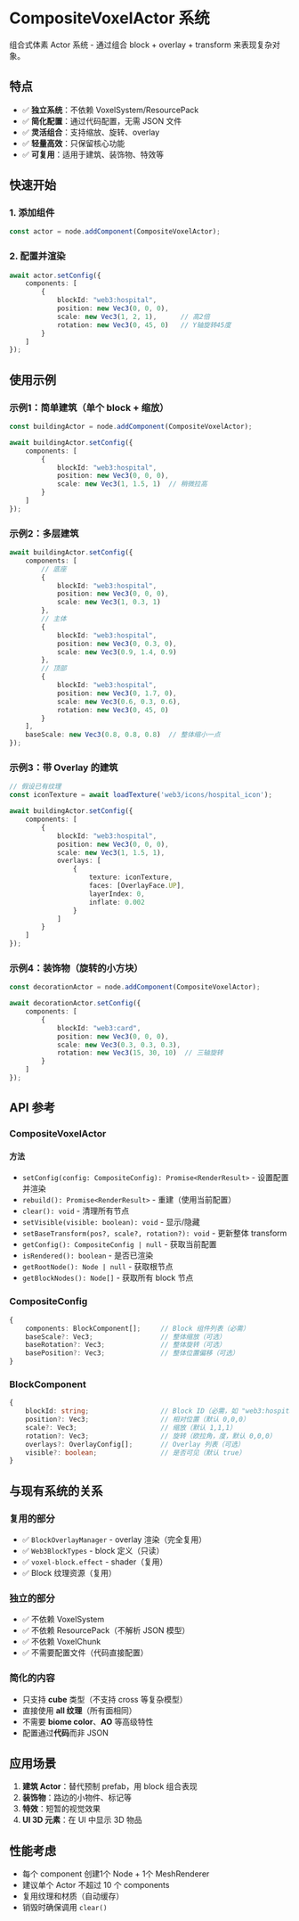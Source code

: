 # CompositeVoxelActor 系统

组合式体素 Actor 系统 - 通过组合 block + overlay + transform 来表现复杂对象。

## 特点

- ✅ **独立系统**：不依赖 VoxelSystem/ResourcePack
- ✅ **简化配置**：通过代码配置，无需 JSON 文件
- ✅ **灵活组合**：支持缩放、旋转、overlay
- ✅ **轻量高效**：只保留核心功能
- ✅ **可复用**：适用于建筑、装饰物、特效等

## 快速开始

### 1. 添加组件

```typescript
const actor = node.addComponent(CompositeVoxelActor);
```

### 2. 配置并渲染

```typescript
await actor.setConfig({
    components: [
        {
            blockId: "web3:hospital",
            position: new Vec3(0, 0, 0),
            scale: new Vec3(1, 2, 1),      // 高2倍
            rotation: new Vec3(0, 45, 0)   // Y轴旋转45度
        }
    ]
});
```

## 使用示例

### 示例1：简单建筑（单个 block + 缩放）

```typescript
const buildingActor = node.addComponent(CompositeVoxelActor);

await buildingActor.setConfig({
    components: [
        {
            blockId: "web3:hospital",
            position: new Vec3(0, 0, 0),
            scale: new Vec3(1, 1.5, 1)  // 稍微拉高
        }
    ]
});
```

### 示例2：多层建筑

```typescript
await buildingActor.setConfig({
    components: [
        // 底座
        {
            blockId: "web3:hospital",
            position: new Vec3(0, 0, 0),
            scale: new Vec3(1, 0.3, 1)
        },
        // 主体
        {
            blockId: "web3:hospital",
            position: new Vec3(0, 0.3, 0),
            scale: new Vec3(0.9, 1.4, 0.9)
        },
        // 顶部
        {
            blockId: "web3:hospital",
            position: new Vec3(0, 1.7, 0),
            scale: new Vec3(0.6, 0.3, 0.6),
            rotation: new Vec3(0, 45, 0)
        }
    ],
    baseScale: new Vec3(0.8, 0.8, 0.8)  // 整体缩小一点
});
```

### 示例3：带 Overlay 的建筑

```typescript
// 假设已有纹理
const iconTexture = await loadTexture('web3/icons/hospital_icon');

await buildingActor.setConfig({
    components: [
        {
            blockId: "web3:hospital",
            position: new Vec3(0, 0, 0),
            scale: new Vec3(1, 1.5, 1),
            overlays: [
                {
                    texture: iconTexture,
                    faces: [OverlayFace.UP],
                    layerIndex: 0,
                    inflate: 0.002
                }
            ]
        }
    ]
});
```

### 示例4：装饰物（旋转的小方块）

```typescript
const decorationActor = node.addComponent(CompositeVoxelActor);

await decorationActor.setConfig({
    components: [
        {
            blockId: "web3:card",
            position: new Vec3(0, 0, 0),
            scale: new Vec3(0.3, 0.3, 0.3),
            rotation: new Vec3(15, 30, 10)  // 三轴旋转
        }
    ]
});
```

## API 参考

### CompositeVoxelActor

#### 方法

- `setConfig(config: CompositeConfig): Promise<RenderResult>` - 设置配置并渲染
- `rebuild(): Promise<RenderResult>` - 重建（使用当前配置）
- `clear(): void` - 清理所有节点
- `setVisible(visible: boolean): void` - 显示/隐藏
- `setBaseTransform(pos?, scale?, rotation?): void` - 更新整体 transform
- `getConfig(): CompositeConfig | null` - 获取当前配置
- `isRendered(): boolean` - 是否已渲染
- `getRootNode(): Node | null` - 获取根节点
- `getBlockNodes(): Node[]` - 获取所有 block 节点

### CompositeConfig

```typescript
{
    components: BlockComponent[];     // Block 组件列表（必需）
    baseScale?: Vec3;                 // 整体缩放（可选）
    baseRotation?: Vec3;              // 整体旋转（可选）
    basePosition?: Vec3;              // 整体位置偏移（可选）
}
```

### BlockComponent

```typescript
{
    blockId: string;                  // Block ID（必需，如 "web3:hospital"）
    position?: Vec3;                  // 相对位置（默认 0,0,0）
    scale?: Vec3;                     // 缩放（默认 1,1,1）
    rotation?: Vec3;                  // 旋转（欧拉角，度，默认 0,0,0）
    overlays?: OverlayConfig[];       // Overlay 列表（可选）
    visible?: boolean;                // 是否可见（默认 true）
}
```

## 与现有系统的关系

### 复用的部分

- ✅ `BlockOverlayManager` - overlay 渲染（完全复用）
- ✅ `Web3BlockTypes` - block 定义（只读）
- ✅ `voxel-block.effect` - shader（复用）
- ✅ Block 纹理资源（复用）

### 独立的部分

- ✅ 不依赖 VoxelSystem
- ✅ 不依赖 ResourcePack（不解析 JSON 模型）
- ✅ 不依赖 VoxelChunk
- ✅ 不需要配置文件（代码直接配置）

### 简化的内容

- 只支持 **cube** 类型（不支持 cross 等复杂模型）
- 直接使用 **all 纹理**（所有面相同）
- 不需要 **biome color**、**AO** 等高级特性
- 配置通过**代码**而非 JSON

## 应用场景

1. **建筑 Actor**：替代预制 prefab，用 block 组合表现
2. **装饰物**：路边的小物件、标记等
3. **特效**：短暂的视觉效果
4. **UI 3D 元素**：在 UI 中显示 3D 物品

## 性能考虑

- 每个 component 创建1个 Node + 1个 MeshRenderer
- 建议单个 Actor 不超过 10 个 components
- 复用纹理和材质（自动缓存）
- 销毁时确保调用 `clear()`
